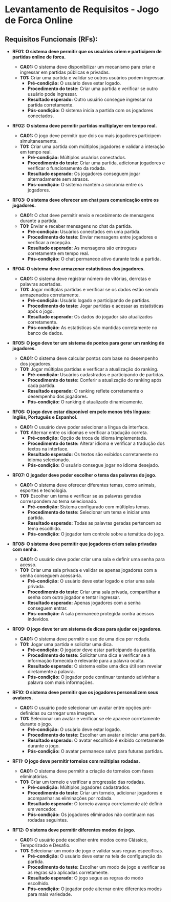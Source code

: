 # Levantamento de Requisitos - Jogo de Forca Online

## Requisitos Funcionais (RFs):

- **RF01: O sistema deve permitir que os usuários criem e participem de partidas online de forca.**
  - **CA01:** O sistema deve disponibilizar um mecanismo para criar e ingressar em partidas públicas e privadas.
  - **T01:** Criar uma partida e validar se outros usuários podem ingressar.
    - **Pré-condição:** O usuário deve estar logado.
    - **Procedimento do teste:** Criar uma partida e verificar se outro usuário pode ingressar.
    - **Resultado esperado:** Outro usuário consegue ingressar na partida corretamente.
    - **Pós-condição:** O sistema inicia a partida com os jogadores conectados.

- **RF02: O sistema deve permitir partidas multiplayer em tempo real.**
  - **CA01:** O jogo deve permitir que dois ou mais jogadores participem simultaneamente.
  - **T01:** Criar uma partida com múltiplos jogadores e validar a interação em tempo real.
    - **Pré-condição:** Múltiplos usuários conectados.
    - **Procedimento do teste:** Criar uma partida, adicionar jogadores e verificar o funcionamento da rodada.
    - **Resultado esperado:** Os jogadores conseguem jogar alternadamente sem atrasos.
    - **Pós-condição:** O sistema mantém a sincronia entre os jogadores.

- **RF03: O sistema deve oferecer um chat para comunicação entre os jogadores.**
  - **CA01:** O chat deve permitir envio e recebimento de mensagens durante a partida.
  - **T01:** Enviar e receber mensagens no chat da partida.
    - **Pré-condição:** Usuários conectados em uma partida.
    - **Procedimento do teste:** Enviar mensagens entre jogadores e verificar a recepção.
    - **Resultado esperado:** As mensagens são entregues corretamente em tempo real.
    - **Pós-condição:** O chat permanece ativo durante toda a partida.

- **RF04: O sistema deve armazenar estatísticas dos jogadores.**
  - **CA01:** O sistema deve registrar número de vitórias, derrotas e palavras acertadas.
  - **T01:** Jogar múltiplas partidas e verificar se os dados estão sendo armazenados corretamente.
    - **Pré-condição:** Usuário logado e participando de partidas.
    - **Procedimento do teste:** Jogar partidas e acessar as estatísticas após o jogo.
    - **Resultado esperado:** Os dados do jogador são atualizados corretamente.
    - **Pós-condição:** As estatísticas são mantidas corretamente no banco de dados.

- **RF05: O jogo deve ter um sistema de pontos para gerar um ranking de jogadores.**
  - **CA01:** O sistema deve calcular pontos com base no desempenho dos jogadores.
  - **T01:** Jogar múltiplas partidas e verificar a atualização do ranking.
    - **Pré-condição:** Usuários cadastrados e participando de partidas.
    - **Procedimento do teste:** Conferir a atualização do ranking após cada partida.
    - **Resultado esperado:** O ranking reflete corretamente o desempenho dos jogadores.
    - **Pós-condição:** O ranking é atualizado dinamicamente.

- **RF06: O jogo deve estar disponível em pelo menos três línguas: Inglês, Português e Espanhol.**
  - **CA01:** O usuário deve poder selecionar a língua da interface.
  - **T01:** Alternar entre os idiomas e verificar a tradução correta.
    - **Pré-condição:** Opção de troca de idioma implementada.
    - **Procedimento do teste:** Alterar idioma e verificar a tradução dos textos na interface.
    - **Resultado esperado:** Os textos são exibidos corretamente no idioma selecionado.
    - **Pós-condição:** O usuário consegue jogar no idioma desejado.

- **RF07: O jogador deve poder escolher o tema das palavras do jogo.**
  - **CA01:** O sistema deve oferecer diferentes temas, como animais, esportes e tecnologia.
  - **T01:** Escolher um tema e verificar se as palavras geradas correspondem ao tema selecionado.
    - **Pré-condição:** Sistema configurado com múltiplos temas.
    - **Procedimento do teste:** Selecionar um tema e iniciar uma partida.
    - **Resultado esperado:** Todas as palavras geradas pertencem ao tema escolhido.
    - **Pós-condição:** O jogador tem controle sobre a temática do jogo.

- **RF08: O sistema deve permitir que jogadores criem salas privadas com senha.**  
  - **CA01:** O usuário deve poder criar uma sala e definir uma senha para acesso.  
  - **T01:** Criar uma sala privada e validar se apenas jogadores com a senha conseguem acessá-la.  
    - **Pré-condição:** O usuário deve estar logado e criar uma sala privada.  
    - **Procedimento do teste:** Criar uma sala privada, compartilhar a senha com outro jogador e tentar ingressar.  
    - **Resultado esperado:** Apenas jogadores com a senha conseguem entrar.  
    - **Pós-condição:** A sala permanece protegida contra acessos indevidos.  

- **RF09: O jogo deve ter um sistema de dicas para ajudar os jogadores.**  
  - **CA01:** O sistema deve permitir o uso de uma dica por rodada.  
  - **T01:** Jogar uma partida e solicitar uma dica.  
    - **Pré-condição:** O jogador deve estar participando da partida.  
    - **Procedimento do teste:** Solicitar uma dica e verificar se a informação fornecida é relevante para a palavra oculta.  
    - **Resultado esperado:** O sistema exibe uma dica útil sem revelar diretamente a palavra.  
    - **Pós-condição:** O jogador pode continuar tentando adivinhar a palavra com mais informações.  

- **RF10: O sistema deve permitir que os jogadores personalizem seus avatares.**  
  - **CA01:** O usuário pode selecionar um avatar entre opções pré-definidas ou carregar uma imagem.  
  - **T01:** Selecionar um avatar e verificar se ele aparece corretamente durante o jogo.  
    - **Pré-condição:** O usuário deve estar logado.  
    - **Procedimento do teste:** Escolher um avatar e iniciar uma partida.  
    - **Resultado esperado:** O avatar escolhido é exibido corretamente durante o jogo.  
    - **Pós-condição:** O avatar permanece salvo para futuras partidas.  

- **RF11: O jogo deve permitir torneios com múltiplas rodadas.**  
  - **CA01:** O sistema deve permitir a criação de torneios com fases eliminatórias.  
  - **T01:** Criar um torneio e verificar a progressão das rodadas.  
    - **Pré-condição:** Múltiplos jogadores cadastrados.  
    - **Procedimento do teste:** Criar um torneio, adicionar jogadores e acompanhar as eliminações por rodada.  
    - **Resultado esperado:** O torneio avança corretamente até definir um vencedor.  
    - **Pós-condição:** Os jogadores eliminados não continuam nas rodadas seguintes.  

- **RF12: O sistema deve permitir diferentes modos de jogo.**  
  - **CA01:** O usuário pode escolher entre modos como Clássico, Temporizado e Desafio.  
  - **T01:** Selecionar um modo de jogo e validar suas regras específicas.  
    - **Pré-condição:** O usuário deve estar na tela de configuração da partida.  
    - **Procedimento do teste:** Escolher um modo de jogo e verificar se as regras são aplicadas corretamente.  
    - **Resultado esperado:** O jogo segue as regras do modo escolhido.  
    - **Pós-condição:** O jogador pode alternar entre diferentes modos para mais variedade.  
